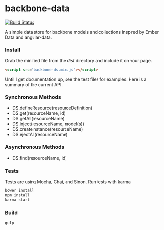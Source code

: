 backbone-data
=============

[![Build Status](https://travis-ci.org/skaterdav85/backbone-data.svg)](https://travis-ci.org/skaterdav85/backbone-data)

A simple data store for backbone models and collections inspired by Ember Data and angular-data.

### Install

Grab the minified file from the _dist_ directory and include it on your page.

```html
<script src="backbone-ds.min.js"></script>
```

Until I get documentation up, see the test files for examples. Here is a summary of the current API.

### Synchronous Methods

* DS.defineResource(resourceDefinition)
* DS.get(resourceName, id)
* DS.getAll(resourceName)
* DS.inject(resourceName, model(s))
* DS.createInstance(resourceName)
* DS.ejectAll(resourceName)

### Asynchronous Methods

* DS.find(resourceName, id)

### Tests

Tests are using Mocha, Chai, and Sinon. Run tests with karma.

```js
bower install
npm install
karma start
```

### Build

```
gulp
```
